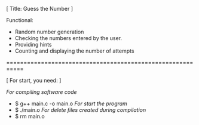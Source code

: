 [ Title: Guess the Number ]

Functional:
- Random number generation
- Checking the numbers entered by the user.
- Providing hints
- Counting and displaying the number of attempts

===========================================================

[ For start, you need: ]

*For compiling software code*
- $ g++ main.c -o main.o
*For start the program*
- $ ./main.o
*For delete files created during compilation*
- $ rm main.o
